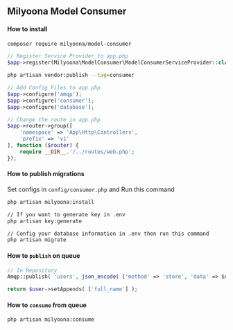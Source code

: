 ## Milyoona Model Consumer

#### How to install

```bash
composer require milyoona/model-consumer
```

```php
// Register Service Provider to app.php
$app->register(Milyoona\ModelConsumer\ModelConsumerServiceProvider::class);
```

```bash
php artisan vendor:publish --tag=consumer
```

```php
// Add Config Files to app.php
$app->configure('amqp');
$app->configure('consumer');
$app->configure('database');
```

```php
// Change the route in app.php
$app->router->group([
    'namespace' => 'App\Http\Controllers',
    'prefix' => 'v1'
], function ($router) {
    require __DIR__.'/../routes/web.php';
});
```

#### How to publish migrations

Set configs in <code>config/consumer.php</code> and Run this command

```bash
php artisan milyoona:install

// If you want to generate key in .env
php artisan key:generate

// Config your database information in .env then run this command
php artisan migrate
```

#### How to <code>publish</code> on queue

```php
// In Repository
Amqp::publish( 'users', json_encode( ['method' => 'store', 'data' => $user->setAppends([])] ) ); // method: store, update, delete, forceDelete

return $user->setAppends( ['full_name'] );
```

#### How to <code>consume</code> from queue

```bash
php artisan milyoona:consume
```